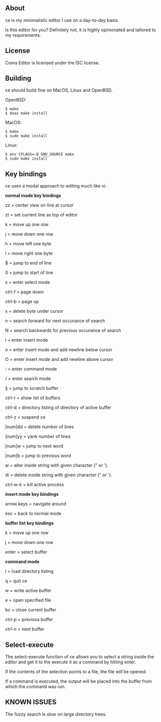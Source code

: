 About
-----

ce is my minimalistic editor I use on a day-to-day basis.

Is this editor for you? Definitely not, it is highly opinionated
and tailored to my requirements.

License
-------
Coma Editor is licensed under the ISC license.

Building
--------

ce should build fine on MacOS, Linux and OpenBSD.

OpenBSD:
```
$ make
$ doas make install
```

MacOS:
```
$ make
$ sudo make install
```

Linux:
```
$ env CFLAGS=-D_GNU_SOURCE make
$ sudo make install
```

Key bindings
------------
ce uses a modal approach to editing much like vi.

**normal mode key bindings**

zz           = center view on line at cursor

zt           = set current line as top of editor

k            = move up one row

j            = move down one row

h            = move left one byte

l            = move right one byte

$            = jump to end of line

0            = jump to start of line

s            = enter select mode

ctrl-f       = page down

ctrl-b       = page up

x            = delete byte under cursor

n            = search forward for next occurance of search

N            = search backwards for previous occurance of search

i            = enter insert mode

o            = enter insert mode and add newline below cursor

O            = enter insert mode and add newline above cursor

:            = enter command mode

/            = enter search mode

§            = jump to scratch buffer

ctrl-r       = show list of buffers

ctrl-d       = directory listing of directory of active buffer

ctrl-z       = suspend ce

[num]dd      = delete number of lines

[num]yy      = yank number of lines

[num]w       = jump to next word

[num]b       = jump to previous word

ai<char>     = alter inside string with given character (" or ').

di<char>     = delete inside string with given character (" or ').

ctrl-w-k     = kill active process

**insert mode key bindings**

arrow keys   = navigate around

esc          = back to normal mode

**buffer list key bindings**

k            = move up one row

j            = move down one row

enter        = select buffer

**command mode**

l            = load directory listing

q            = quit ce

w            = write active buffer

e            = open specified file

bc           = close current buffer

ctrl-p       = previous buffer

ctrl-n       = next buffer

Select-execute
--------------

The select-execute function of ce allows you to select a string inside
the editor and get it to the execute it as a command by hitting enter.

If the contents of the selection points to a file, the file will be opened.

If a command is executed, the output will be placed into the buffer from
which the command was run.

KNOWN ISSUES
------------

The fuzzy search is slow on large directory trees.
